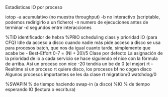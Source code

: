 Estadisticas IO por proceso

iotop
  -a acumulativo (no muestra throughput)
  -b no interactivo (scriptable, podemos redirigirlo a un fichero)
  -n <NUM> numero de ejecuciones antes de terminar
  -d <SEC> segundos entre interacciones

  %TID  identificador de hebra
  %PRIO  scheduling class y prioridad IO (para CFQ)
    Idle
         da acceso a disco cuando nadie más pide acceso a disco
	 se usa para procesos batch, que nos da igual cuanto tarde, simplemente que acabe
    be - Best-Effort 0-7 = (NI + 20)/5
         Clase por defecto
	 La asignación de la prioridad de io a cada servicio se hace siguiendo el nice con la fórmula de arriba.
	 Así un proceso con nice -20 tendría un be de 0 (el mejor)
    rt - Realtime
         si un proceso rt quiere disco, los procesos bf no cogen disco
	 Algunos procesos importantes se les da clase rt
	   migration/0
	   watchdog/0

  %SWAPIN  % de tiempo haciendo swap-in (a disco)
  %IO  % de tiempo esperando IO (lectura o escritura)
